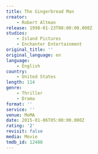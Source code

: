 ```yaml
---
title: The Gingerbread Man
creator:
    - Robert Altman
release: 1998-01-23T00:00:00.000Z
studios:
    - Island Pictures
    - Enchanter Entertainment
original_title: ''
original_language: en
language:
    - English
country:
    - United States
length: 114
genre:
    - Thriller
    - Drama
format: ''
service: ''
venue: MoMA
date: 2015-01-06T05:00:00.000Z
rating: '2'
revisit: false
media: Movie
tmdb_id: 12488
---
```




